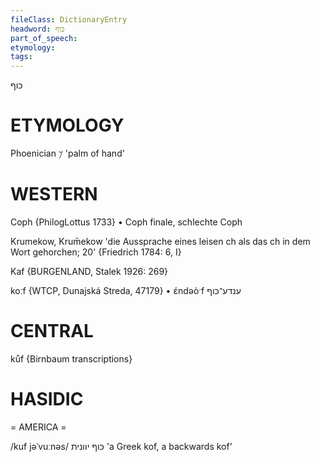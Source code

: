 ```yaml
---
fileClass: DictionaryEntry
headword: כּוף
part_of_speech: 
etymology: 
tags:
---
```

כּוף

ETYMOLOGY
===========
Phoenician 𐤊 'palm of hand'

WESTERN
========

Coph {PhilogLottus 1733}
	•	Coph finale, schlechte Coph

Krumekow, Krum̄ekow 'die Aussprache eines leisen ch als das ch in dem Wort gehorchen; 20' {Friedrich 1784: 6, I}

Kaf {BURGENLAND, Stalek 1926: 269}

koːf {WTCP, Dunajská Streda, 47179}
	•	ɛ́ndəòˑf ענדע־כּוף

CENTRAL
========

kůf {Birnbaum transcriptions}

HASIDIC
=======
= AMERICA = 

/kuf jəˈvuːnəs/ כּוף יוונית 'a Greek kof, a backwards kof'
